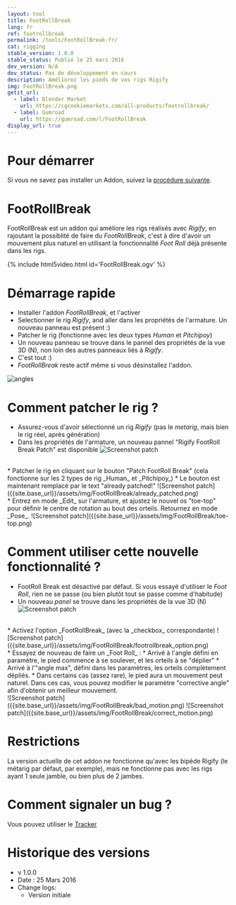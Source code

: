 ```yaml
---
layout: tool
title: FootRollBreak
lang: fr
ref: footrollbreak
permalink: /tools/FootRollBreak-fr/
cat: rigging
stable_version: 1.0.0
stable_status: Publié le 25 mars 2016
dev_version: N/A
dev_status: Pas de développement en cours
description: Améliorez les pieds de vos rigs Rigify
img: FootRollBreak.png
getit_url:
  - label: Blender Market
    url: https://cgcookiemarkets.com/all-products/footrollbreak/
  - label: Gumroad
    url: https://gumroad.com/l/FootRollBreak
display_url: true
---
```


# Pour démarrer
Si vous ne savez pas installer un Addon, suivez la [procédure suivante][1].  

# FootRollBreak
FootRollBreak est un addon qui améliore les rigs réalisés avec _Rigify_, en rajoutant la possiblité de faire du _FootRollBreak_, c'est à dire d'avoir un mouvement plus naturel en utilisant la fonctionnalité _Foot Roll_ déjà présente dans les rigs.

{% include html5video.html id='FootRollBreak.ogv' %}  

# Démarrage rapide

*  Installer l'addon _FootRollBreak_, et l'activer
*  Selectionner le rig _Rigify_, and aller dans les propriétés de l'armature. Un nouveau panneau est présent :)
*  Patcher le rig (fonctionne avec les deux types _Human_ et _Pitchipoy_)
*  Un nouveau panneau se trouve dans le pannel des propriétés de la vue 3D (N), non loin des autres panneaux liés à _Rigify_.
*  C'est tout :)
*  _FootRollBreak_ reste actif même si vous désinstallez l'addon.

![angles]({{site.base_url}}/assets/img/FootRollBreak/angles.png)

# Comment patcher le rig ?

*  Assurez-vous d'avoir sélectionné un rig _Rigify_ (pas le _metarig_, mais bien le rig réel, après génération)
*  Dans les propriétés de l'armature, un nouveau pannel "Rigify FootRoll Break Patch" est disponible
![Screenshot patch]({{site.base_url}}/assets/img/FootRollBreak/addon_panel.png)  
<br/>
*  Patcher le rig en cliquant sur le bouton "Patch FootRoll Break" (cela fonctionne sur les 2 types de rig _Human_ et _Pitchipoy_)
*  Le bouton est maintenant remplacé par le text "already patched!"
![Screenshot patch]({{site.base_url}}/assets/img/FootRollBreak/already_patched.png)  
<br/>
* Entrez en mode _Edit_ sur l'armature, et ajustez le nouvel os "toe-top" pour définir le centre de rotation au bout des orteils. Retournez en mode _Pose_.  
![Screenshot patch]({{site.base_url}}/assets/img/FootRollBreak/toe-top.png)  
<br/>

# Comment utiliser cette nouvelle fonctionnalité ?

*  FootRoll Break est désactivé par défaut. Si vous essayé d'utiliser le _Foot Roll_, rien ne se passe (ou bien plutôt tout se passe comme d'habitude)
*  Un nouveau _panel_ se trouve dans les propriétés de la vue 3D (N)  
![Screenshot patch]({{site.base_url}}/assets/img/FootRollBreak/ui_panel.png)  
<br/>
*  Activez l'option _FootRollBreak_ (avec la _checkbox_ correspondante)  
![Screenshot patch]({{site.base_url}}/assets/img/FootRollBreak/footrollbreak_option.png)  
<br/>
*  Essayez de nouveau de faire un _Foot Roll_ :
  *  Arrivé à l'angle défini en paramètre, le pied commence à se soulever, et les orteils à se "déplier"
  *  Arrivé à l'"angle max", défini dans les paramètres, les orteils complètement dépliés.
  *  Dans certains cas (assez rare), le pied aura un mouvement peut naturel. Dans ces cas, vous pouvez modifier le paramètre "corrective angle" afin d'obtenir un meilleur mouvement.
  <br/>
  ![Screenshot patch]({{site.base_url}}/assets/img/FootRollBreak/bad_motion.png)
  ![Screenshot patch]({{site.base_url}}/assets/img/FootRollBreak/correct_motion.png)

# Restrictions

  La version actuelle de cet addon ne fonctionne qu'avec les bipède Rigify (le métarig par défaut, par exemple), mais ne fonctionne pas avec les rigs ayant 1 seule jamble, ou bien plus de 2 jambes.

# Comment signaler un bug ?
  Vous pouvez utiliser le  [Tracker][2]

# Historique des versions
*  v 1.0.0
  *  Date : 25 Mars 2016
  * Change logs:
    * Version initiale

[1]: {{site.base_url}}/AddonInstallation-fr/
[2]: https://github.com/julienduroure/FootRollBreak/issues/
